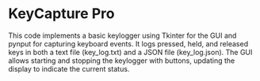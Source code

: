 # KeyCapture Pro
This code implements a basic keylogger using Tkinter for the GUI and pynput for capturing keyboard events. It logs pressed, held, and released keys in both a text file (key_log.txt) and a JSON file (key_log.json). The GUI allows starting and stopping the keylogger with buttons, updating the display to indicate the current status.
